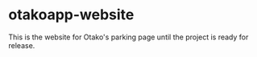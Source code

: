 # otakoapp-website
This is the website for Otako's parking page until the project is ready for release.
